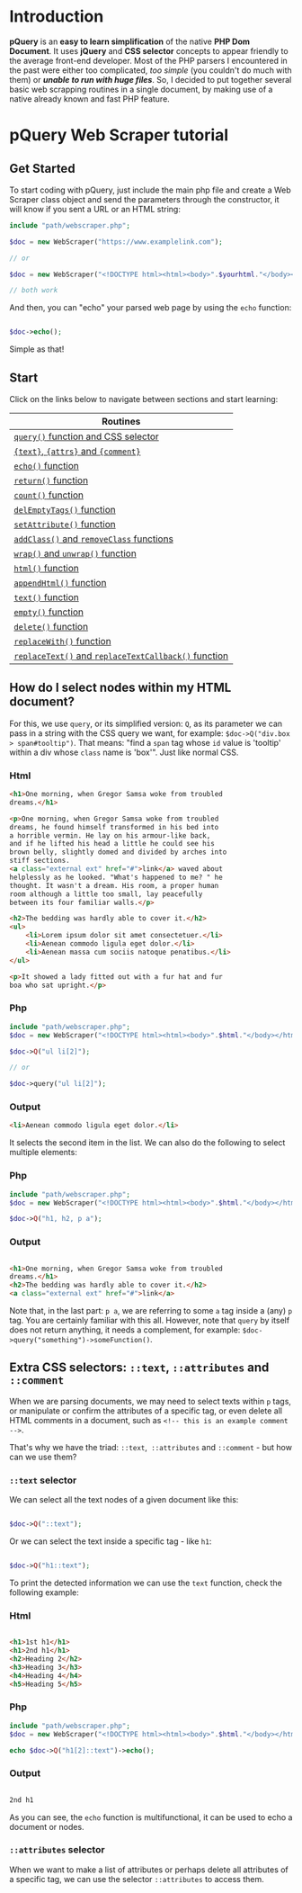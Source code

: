 # Introduction
**pQuery** is an **easy to learn simplification** of the native **PHP Dom Document**. It uses **jQuery** and **CSS selector** concepts to appear friendly to the average front-end developer.
Most of the PHP parsers I encountered in the past were either too complicated, *too simple* (you couldn't do much with them) or ***unable to run with huge files***. So, I decided to put together several basic web scrapping routines in a single document, by making use of a native already known and fast PHP feature.

# pQuery Web Scraper tutorial
## Get Started
To start coding with pQuery, just include the main php file and create a Web Scraper class object and send the parameters through the constructor, it will know if you sent a URL or an HTML string:

```php
include "path/webscraper.php";

$doc = new WebScraper("https://www.examplelink.com");

// or 

$doc = new WebScraper("<!DOCTYPE html><html><body>".$yourhtml."</body></html>");

// both work
```
And then, you can "echo" your parsed web page by using the `echo` function:

```php

$doc->echo();

```

Simple as that! 

## Start
Click on the links below to navigate between sections and start learning:

|Routines|
|------------|
| [`query()` function and CSS selector](#query-routine) |
| [`{text}`, `{attrs}` and `{comment}`](#other-css-selectors) |
| [`echo()` function](#echo-routine) |
| [`return()` function](#return-routine) |
| [`count()` function](#count-routine) |
| [`delEmptyTags()` function](#delEmptyTags-routine) |
| [`setAttribute()` function](#setAttribute-routine) |
| [`addClass()` and `removeClass` functions](#addClass-&-removeClass-routines) |
| [`wrap()` and `unwrap()` function](#wrap-&-unwrap-routines) |
| [`html()` function](#html-routine) |
| [`appendHtml()` function](#appendHtml-routine) |
| [`text()` function](#text-routine) |
| [`empty()` function](#empty-routine) |
| [`delete()` function](#delete-routine) |
| [`replaceWith()` function](#replaceWith-routine) |
| [`replaceText()` and `replaceTextCallback()` function](#replaceText-&-replaceTextCallback-routine) |


## How do I select nodes within my HTML document?
For this, we use `query`, or its simplified version: `Q`, as its parameter we can pass in a string with the CSS query we want, for example: `$doc->Q("div.box > span#tooltip")`. That means: "find a `span` tag whose `id` value is 'tooltip' within a div whose `class` name is 'box'". Just like normal CSS.

### Html

```html
<h1>One morning, when Gregor Samsa woke from troubled 
dreams.</h1>

<p>One morning, when Gregor Samsa woke from troubled 
dreams, he found himself transformed in his bed into 
a horrible vermin. He lay on his armour-like back, 
and if he lifted his head a little he could see his 
brown belly, slightly domed and divided by arches into 
stiff sections.
<a class="external ext" href="#">link</a> waved about 
helplessly as he looked. "What's happened to me? " he 
thought. It wasn't a dream. His room, a proper human 
room although a little too small, lay peacefully 
between its four familiar walls.</p>

<h2>The bedding was hardly able to cover it.</h2>
<ul>
    <li>Lorem ipsum dolor sit amet consectetuer.</li>
    <li>Aenean commodo ligula eget dolor.</li>
    <li>Aenean massa cum sociis natoque penatibus.</li>
</ul>

<p>It showed a lady fitted out with a fur hat and fur 
boa who sat upright.</p>
```

### Php

```php
include "path/webscraper.php";
$doc = new WebScraper("<!DOCTYPE html><html><body>".$html."</body></html>");

$doc->Q("ul li[2]");

// or

$doc->query("ul li[2]");

```

### Output

```html 
<li>Aenean commodo ligula eget dolor.</li>
```

It selects the second item in the list. We can also do the following to select multiple elements:

### Php

```php
include "path/webscraper.php";
$doc = new WebScraper("<!DOCTYPE html><html><body>".$html."</body></html>");

$doc->Q("h1, h2, p a");

```

### Output

```html 

<h1>One morning, when Gregor Samsa woke from troubled 
dreams.</h1>
<h2>The bedding was hardly able to cover it.</h2>
<a class="external ext" href="#">link</a>

```

Note that, in the last part: `p a`, we are referring to some `a` tag inside a (any) `p` tag. You are certainly familiar with this all.
However, note that `query` by itself does not return anything, it needs a complement, for example: `$doc->query("something")->someFunction()`.

## Extra CSS selectors: `::text`, `::attributes` and `::comment`

When we are parsing documents, we may need to select texts within `p` tags, or manipulate or confirm the attributes of a specific tag, or even delete all HTML comments in a document, such as `<!-- this is an example comment -->`.

That's why we have the triad: `::text`,` ::attributes` and `::comment` - but how can we use them?

### `::text` selector

We can select all the text nodes of a given document like this:

```php

$doc->Q("::text");

```

Or we can select the text inside a specific tag - like `h1`:

```php

$doc->Q("h1::text");

```

To print the detected information we can use the `text` function, check the following example:

### Html

```html

<h1>1st h1</h1>
<h1>2nd h1</h1>
<h2>Heading 2</h2>
<h3>Heading 3</h3>
<h4>Heading 4</h4>
<h5>Heading 5</h5>

```

### Php

```php
include "path/webscraper.php";
$doc = new WebScraper("<!DOCTYPE html><html><body>".$html."</body></html>");

echo $doc->Q("h1[2]::text")->echo();

```

### Output

```html 

2nd h1

```
As you can see, the `echo` function is multifunctional, it can be used to echo a document or nodes.

### `::attributes` selector

When we want to make a list of attributes or perhaps delete all attributes of a specific tag, we can use the selector `::attributes` to access them.
